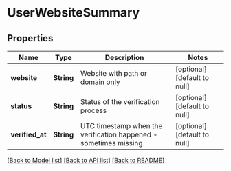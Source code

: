 # UserWebsiteSummary
## Properties

| Name | Type | Description | Notes |
|------------ | ------------- | ------------- | -------------|
| **website** | **String** | Website with path or domain only | [optional] [default to null] |
| **status** | **String** | Status of the verification process | [optional] [default to null] |
| **verified\_at** | **String** | UTC timestamp when the verification happened - sometimes missing | [optional] [default to null] |

[[Back to Model list]](../README.md#documentation-for-models) [[Back to API list]](../README.md#documentation-for-api-endpoints) [[Back to README]](../README.md)

